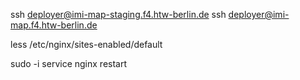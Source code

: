 
ssh deployer@imi-map-staging.f4.htw-berlin.de
ssh deployer@imi-map.f4.htw-berlin.de

less /etc/nginx/sites-enabled/default

sudo -i
service nginx restart
